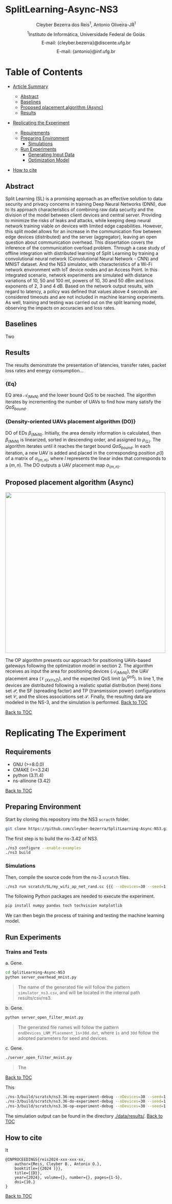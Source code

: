 # SplitLearning-Async-NS3

<p align='center' style="margin-bottom: -4px">Cleyber Bezerra dos Reis<sup>1</sup>, Antonio Oliveira-JR<sup>1</sup></p>
<p align='center' style="margin-bottom: -4px"><sup>1</sup>Instituto de Informática, Universidade Federal de Goiás</p>
<p align='center' style="margin-bottom: -4px">E-mail: {cleyber.bezerra}@discente.ufg.br</p>
<p align='center'>E-mail: {antonio}@inf.ufg.br</p>

# Table of Contents
- [Article Summary](#getting-started)
	- [Abstract](#abstract)
	- [Baselines](#baselines)
	- [Proposed placement algorithm (Async)](#proposed-placement-algorithm)
	- [Results](#results)
- [Replicating the Experiment](#replicating-the-experiment)
	- [Requirements](#requirements)
	- [Preparing Environment](#preparing-environment)
 		- [Simulations](#simulations)
 	- [Run Experiments](#run-experiments)
  		- [Generating Input Data](#generating-input-data)
  		- [Optimization Model](#optimization-model)      
  		

- [How to cite](#how-to-cite)

## Abstract

Split Learning (SL) is a promising approach as an effective solution to data security and privacy concerns in training Deep Neural Networks (DNN), due to its approach characteristics of combining raw data security and the division of the model between client devices and central server.
Providing to minimize the risks of leaks and attacks, while keeping deep neural network training viable on devices with limited edge capabilities.
However, this split model allows for an increase in the communication flow between edge devices (distributed) and the server (aggregator), leaving an open question about communication overhead.
This dissertation covers the inference of the communication overload problem. Through a case study of offline integration with distributed learning of Split Learning by training a convolutional neural network (Convolutional Neural Network - CNN) and MNIST dataset. And the NS3 simulator, with characteristics of a Wi-Fi network environment with IoT device nodes and an Access Point.
In this integrated scenario, network experiments are simulated with distance variations of 10, 50 and 100 mt, powers of 10, 30 and 50 dBm and loss exponents of 2, 3 and 4 dB. Based on the network output results, with regard to latency, a policy was defined that values ​​above 4 seconds are considered timeouts and are not included in machine learning experiments. As well, training and testing was carried out on the split learning model, observing the impacts on accuracies and loss rates.


## Baselines
Two

## Results
The results demonstrate the presentation of latencies, transfer rates, packet loss rates and energy consumption...

### {Eq}
EQ  area $\mathcal{A}_{(MxN)}$ and the lower bound QoS  to be reached. The algorithm iterates by incrementing the number of UAVs to find how many satisfy the $QoS_{bound}$.
### {Density-oriented UAVs placement algorithm (DO)}
DO  of EDs $\beta_{(MxN)}$. Initially, the area density information is calculated, then $\beta_{(MxN)}$ is linearized, sorted in descending order, and assigned to $\rho_{(L)}$. The algorithm iterates until it reaches the target bound $QoS_{bound}$. In each iteration, a new UAV is added and placed in the corresponding position $\rho{(l)}$ of a matrix of $\alpha_{(m,n)}$, where $l$ represents the linear index that corresponds to a $(m,n)$. The DO outputs a UAV placement map $\alpha_{(m,n)}$.

## Proposed placement algorithm (Async)

<img src="/images/OP_Algorithm.png" width="500">

The OP algorithm presents our approach for positioning UAVs-based gateways following the optimization model in section 2. The algorithm receives as input the area for positioning devices ($\mathcal{A}_{(MxN)}$), the UAV placement area ($\mathcal{V}_{(XxYxZ)}$), and the expected QoS limit ($\rho^{QoS}_l$). In line 1, the devices are distributed following a realistic spatial distribution (here).tions set $\mathcal{P}$, the SF (spreading factor) and TP (transmission power) configurations set $\mathcal{C}$, and the slices associations set $\mathcal{S}$. Finally, the resulting data are modeled in the NS-3, and the simulation is performed.
[Back to TOC](#table-of-contents)

[Back to TOC](#table-of-contents)

# Replicating The Experiment

## Requirements

- GNU (>=8.0.0)
- CMAKE (>=3.24)
- python (3.11.4)
- ns-allinone (3.42)
  
[Back to TOC](#table-of-contents)

## Preparing Environment

Start by cloning this repository into the NS3 `scracth` folder.

```bash
git clone https://github.com/cleyber-bezerra/SplitLearning-Async-NS3.git
```

The first step is to build the ns-3.42 of NS3.

```bash
./ns3 configure --enable-examples
./ns3 build
```
### Simulations

Then, compile the source code from the ns-3 `scratch` files.

```bash
./ns3 run scratch/SL/my_wifi_ap_net_rand.cc {{{ --nDevices=30 --seed=1 --nGateways=4 }}}
```

The following Python packages are needed to execute the experiment.

```bash
pip install numpy pandas toch tochvision matplotlib 
```

We can then begin the process of training and testing the machine learning model.

## Run Experiments
### Trains and Tests

a. Gene.

```bash
cd SplitLearning-Async-NS3
python server_overhead_mnist.py
```
> The name of the generated file will follow the pattern `simulator_ns3.csv`, and will be located in the internal path results/csv/ns3.

b. Gene.

```bash
python server_open_filter_mnist.py
```
> The generated file names will follow the pattern `endDevices_LNM_Placement_1s+30d.dat`, where `1s` and `30d` follow the adopted parameters for seed and devices.

c. Gene.
```bash
./server_open_filter_mnist.py 
```
> The

[Back to TOC](#table-of-contents)



This  

```bash
./ns-3/build/scratch/ns3.36-eq-experiment-debug --nDevices=30 --seed=1 --nGateways=25
./ns-3/build/scratch/ns3.36-do-experiment-debug --nDevices=30 --seed=1 --nGateways=25
./ns-3/build/scratch/ns3.36-op-experiment-debug --nDevices=30 --seed=1 --nGateways=25
```

The simulation output can be found in the directory [./data/results/](./data/results/). 
[Back to TOC](#table-of-contents)

## How to cite
It

```
@INPROCEEDINGS{reis2024-xxx-xxx-xx,
    author={Reis, Cleyber B., Antonio O.},
    booktitle={{2024 )}},
    title={{D}},
    year={2024}, volume={}, number={}, pages={1-5},
    doi={10.}
}
```
[Back to TOC](#table-of-contents)

